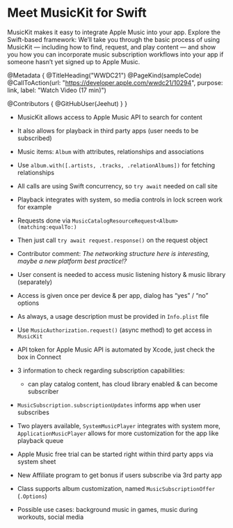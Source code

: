 # Meet MusicKit for Swift

MusicKit makes it easy to integrate Apple Music into your app. Explore the Swift-based framework: We’ll take you through the basic process of using MusicKit — including how to find, request, and play content — and show you how you can incorporate music subscription workflows into your app if someone hasn’t yet signed up to Apple Music.

@Metadata {
   @TitleHeading("WWDC21")
   @PageKind(sampleCode)
   @CallToAction(url: "https://developer.apple.com/wwdc21/10294", purpose: link, label: "Watch Video (17 min)")

   @Contributors {
      @GitHubUser(Jeehut)
   }
}



- MusicKit allows access to Apple Music API to search for content
- It also allows for playback in third party apps (user needs to be subscribed)
- Music items: `Album` with attributes, relationships and associations
- Use `album.with([.artists, .tracks, .relationAlbums])` for fetching relationships
- All calls are using Swift concurrency, so `try await` needed on call site
- Playback integrates with system, so media controls in lock screen work for example
- Requests done via `MusicCatalogResourceRequest<Album>(matching:equalTo:)`
- Then just call `try await request.response()` on the request object
- Contributor comment: *The networking structure here is interesting, maybe a new platform best practice!?*
- User consent is needed to access music listening history & music library (separately)
- Access is given once per device & per app, dialog has “yes” / “no” options
- As always, a usage description must be provided in `Info.plist` file
- Use `MusicAuthorization.request()` (async method) to get access in `MusicKit`
- API token for Apple Music API is automated by Xcode, just check the box in Connect
- 3 information to check regarding subscription capabilities:
    - can play catalog content, has cloud library enabled & can become subscriber

- `MusicSubscription.subscriptionUpdates` informs app when user subscribes
- Two players available, `SystemMusicPlayer` integrates with system more, `ApplicationMusicPlayer` allows for more customization for the app like playback queue
- Apple Music free trial can be started right within third party apps via system sheet
- New Affiliate program to get bonus if users subscribe via 3rd party app
- Class supports album customization, named `MusicSubscriptionOffer` (`.Options`)
- Possible use cases: background music in games, music during workouts, social media
